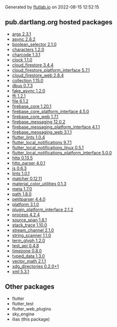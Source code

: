 Generated by [flutlab.io](https://flutlab.io) on 2022-08-15 12:52:15


## pub.dartlang.org hosted packages

 - [args 2.3.1](https://pub.dartlang.org/packages/args/versions/2.3.1)
 - [async 2.8.2](https://pub.dartlang.org/packages/async/versions/2.8.2)
 - [boolean_selector 2.1.0](https://pub.dartlang.org/packages/boolean_selector/versions/2.1.0)
 - [characters 1.2.0](https://pub.dartlang.org/packages/characters/versions/1.2.0)
 - [charcode 1.3.1](https://pub.dartlang.org/packages/charcode/versions/1.3.1)
 - [clock 1.1.0](https://pub.dartlang.org/packages/clock/versions/1.1.0)
 - [cloud_firestore 3.4.4](https://pub.dartlang.org/packages/cloud_firestore/versions/3.4.4)
 - [cloud_firestore_platform_interface 5.7.1](https://pub.dartlang.org/packages/cloud_firestore_platform_interface/versions/5.7.1)
 - [cloud_firestore_web 2.8.4](https://pub.dartlang.org/packages/cloud_firestore_web/versions/2.8.4)
 - [collection 1.15.0](https://pub.dartlang.org/packages/collection/versions/1.15.0)
 - [dbus 0.7.3](https://pub.dartlang.org/packages/dbus/versions/0.7.3)
 - [fake_async 1.2.0](https://pub.dartlang.org/packages/fake_async/versions/1.2.0)
 - [ffi 1.2.1](https://pub.dartlang.org/packages/ffi/versions/1.2.1)
 - [file 6.1.2](https://pub.dartlang.org/packages/file/versions/6.1.2)
 - [firebase_core 1.20.1](https://pub.dartlang.org/packages/firebase_core/versions/1.20.1)
 - [firebase_core_platform_interface 4.5.0](https://pub.dartlang.org/packages/firebase_core_platform_interface/versions/4.5.0)
 - [firebase_core_web 1.7.1](https://pub.dartlang.org/packages/firebase_core_web/versions/1.7.1)
 - [firebase_messaging 12.0.2](https://pub.dartlang.org/packages/firebase_messaging/versions/12.0.2)
 - [firebase_messaging_platform_interface 4.1.1](https://pub.dartlang.org/packages/firebase_messaging_platform_interface/versions/4.1.1)
 - [firebase_messaging_web 3.1.1](https://pub.dartlang.org/packages/firebase_messaging_web/versions/3.1.1)
 - [flutter_lints 1.0.4](https://pub.dartlang.org/packages/flutter_lints/versions/1.0.4)
 - [flutter_local_notifications 9.7.1](https://pub.dartlang.org/packages/flutter_local_notifications/versions/9.7.1)
 - [flutter_local_notifications_linux 0.5.1](https://pub.dartlang.org/packages/flutter_local_notifications_linux/versions/0.5.1)
 - [flutter_local_notifications_platform_interface 5.0.0](https://pub.dartlang.org/packages/flutter_local_notifications_platform_interface/versions/5.0.0)
 - [http 0.13.5](https://pub.dartlang.org/packages/http/versions/0.13.5)
 - [http_parser 4.0.1](https://pub.dartlang.org/packages/http_parser/versions/4.0.1)
 - [js 0.6.3](https://pub.dartlang.org/packages/js/versions/0.6.3)
 - [lints 1.0.1](https://pub.dartlang.org/packages/lints/versions/1.0.1)
 - [matcher 0.12.11](https://pub.dartlang.org/packages/matcher/versions/0.12.11)
 - [material_color_utilities 0.1.3](https://pub.dartlang.org/packages/material_color_utilities/versions/0.1.3)
 - [meta 1.7.0](https://pub.dartlang.org/packages/meta/versions/1.7.0)
 - [path 1.8.0](https://pub.dartlang.org/packages/path/versions/1.8.0)
 - [petitparser 4.4.0](https://pub.dartlang.org/packages/petitparser/versions/4.4.0)
 - [platform 3.1.0](https://pub.dartlang.org/packages/platform/versions/3.1.0)
 - [plugin_platform_interface 2.1.2](https://pub.dartlang.org/packages/plugin_platform_interface/versions/2.1.2)
 - [process 4.2.4](https://pub.dartlang.org/packages/process/versions/4.2.4)
 - [source_span 1.8.1](https://pub.dartlang.org/packages/source_span/versions/1.8.1)
 - [stack_trace 1.10.0](https://pub.dartlang.org/packages/stack_trace/versions/1.10.0)
 - [stream_channel 2.1.0](https://pub.dartlang.org/packages/stream_channel/versions/2.1.0)
 - [string_scanner 1.1.0](https://pub.dartlang.org/packages/string_scanner/versions/1.1.0)
 - [term_glyph 1.2.0](https://pub.dartlang.org/packages/term_glyph/versions/1.2.0)
 - [test_api 0.4.8](https://pub.dartlang.org/packages/test_api/versions/0.4.8)
 - [timezone 0.8.0](https://pub.dartlang.org/packages/timezone/versions/0.8.0)
 - [typed_data 1.3.0](https://pub.dartlang.org/packages/typed_data/versions/1.3.0)
 - [vector_math 2.1.1](https://pub.dartlang.org/packages/vector_math/versions/2.1.1)
 - [xdg_directories 0.2.0+1](https://pub.dartlang.org/packages/xdg_directories/versions/0.2.0+1)
 - [xml 5.3.1](https://pub.dartlang.org/packages/xml/versions/5.3.1)

## Other packages

 - flutter
 - flutter_test
 - flutter_web_plugins
 - sky_engine
 - ilias (this package)

